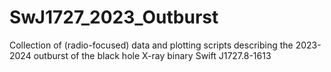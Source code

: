 # SwJ1727_2023_Outburst
Collection of (radio-focused) data and plotting scripts describing the 2023-2024 outburst of the black hole X-ray binary Swift J1727.8-1613
